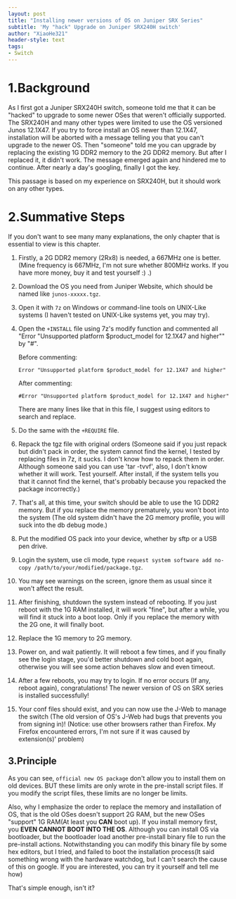 ```yaml
---
layout: post
title: "Installing newer versions of OS on Juniper SRX Series"
subtitle: 'My "hack" Upgrade on Juniper SRX240H switch'
author: "XiaoHe321"
header-style: text
tags:
- Switch
---
```



# 1.Background

As I first got a Juniper SRX240H switch, someone told me that it can be "hacked" to upgrade to some newer OSes that weren't officially supported. The SRX240H and many other types were limited to use the OS versioned Junos 12.1X47. If you try to force install an OS newer than 12.1X47, installation will be aborted with a message telling you that you can't upgrade to the newer OS. Then "someone" told me you can upgrade by replacing the existing 1G DDR2 memory to the 2G DDR2 memory. But after I replaced it, it didn't work. The message emerged again and hindered me to continue. After nearly a day's googling, finally I got the key.

This passage is based on my experience on SRX240H, but it should work on any other types.

# 2.Summative Steps

If you don't want to see many many explanations, the only chapter that is essential to view is this chapter.

1. Firstly, a 2G DDR2 memory (2Rx8) is needed, a 667MHz one is better. (Mine frequency is 667MHz, I'm not sure whether 800MHz works. If you have more money, buy it and test yourself :) .)

2. Download the OS you need from Juniper Website, which should be named like `junos-xxxxx.tgz`.

3. Open it with `7z` on Windows or command-line tools on UNIX-Like systems (I haven't tested on UNIX-Like systems yet, you may try).

4. Open the `+INSTALL` file using 7z's modify function and commented all "Error "Unsupported platform $product_model for 12.1X47 and higher"" by "#".

   Before commenting:

   ```
   Error "Unsupported platform $product_model for 12.1X47 and higher" 
   ```

   After commenting:

   ```
   #Error "Unsupported platform $product_model for 12.1X47 and higher" 
   ```

   There are many lines like that in this file, I suggest using editors to search and replace.

5. Do the same with the `+REQUIRE` file.

6. Repack the tgz file with original orders (Someone said if you just repack but didn't pack in order, the system cannot find the kernel, I tested by replacing files in 7z, it sucks. I don't know how to repack them in order. Although someone said you can use 'tar -tvvf', also, I don't know whether it will work. Test yourself. After install, if the system tells you that it cannot find the kernel, that's probably because you repacked the package incorrectly.)

7. That's all, at this time, your switch should be able to use the 1G DDR2 memory. But if you replace the memory prematurely, you won't boot into the system (The old system didn't have the 2G memory profile, you will suck into the db debug mode.)

8. Put the modified OS pack into your device, whether by sftp or a USB pen drive.

9. Login the system, use cli mode, type `request system software add no-copy /path/to/your/modified/package.tgz`.

10. You may see warnings on the screen, ignore them as usual since it won't affect the result.

11. After finishing, shutdown the system instead of rebooting. If you just reboot with the 1G RAM installed, it will work "fine", but after a while, you will find it stuck into a boot loop. Only if you replace the memory with the 2G one, it will finally boot.

12. Replace the 1G memory to 2G memory.

13. Power on, and wait patiently. It will reboot a few times, and if you finally see the login stage, you'd better shutdown and cold boot again, otherwise you will see some action behaves slow and even timeout.

14. After a few reboots, you may try to login. If no error occurs (If any, reboot again), congratulations! The newer version of OS on SRX series is installed successfully!

15. Your conf files should exist, and you can now use the J-Web to manage the switch (The old version of OS's J-Web had bugs that prevents you from signing in)! (Notice: use other browsers rather than Firefox. My Firefox encountered errors, I'm not sure if it was caused by extension(s)' problem)

## 3.Principle

As you can see, `official new OS package` don't allow you to install them on old devices. BUT these limits are only wrote in the pre-install script files. If you modify the script files, these limits are no longer be limits.

Also, why I emphasize the order to replace the memory and installation of OS, that is the old OSes doesn't support 2G RAM, but the new OSes "support" 1G RAM(At least you **CAN** boot up). If you install memory first, you **EVEN CANNOT BOOT INTO THE OS**. Although you can install OS via bootloader, but the bootloader load another pre-install binary file to run the pre-install actions. Notwithstanding you can modify this binary file by some hex editors, but I tried, and failed to boot the installation process(It said something wrong with the hardware watchdog, but I can't search the cause of this on google. If you are interested, you can try it yourself and tell me how)

That's simple enough, isn't it?